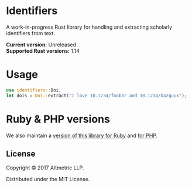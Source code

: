 # Identifiers

A work-in-progress Rust library for handling and extracting scholarly identifiers from text.

**Current version:** Unreleased  
**Supported Rust versions:** 1.14

# Usage

```rust
use identifiers::Doi;
let dois = Doi::extract("I love 10.1234/foobar and 10.1234/bazquux");
```

# Ruby & PHP versions

We also maintain a [version of this library for Ruby](https://github.com/altmetric/identifiers) and [for PHP](https://github.com/altmetric/php-identifiers).

## License

Copyright © 2017 Altmetric LLP.

Distributed under the MIT License.
